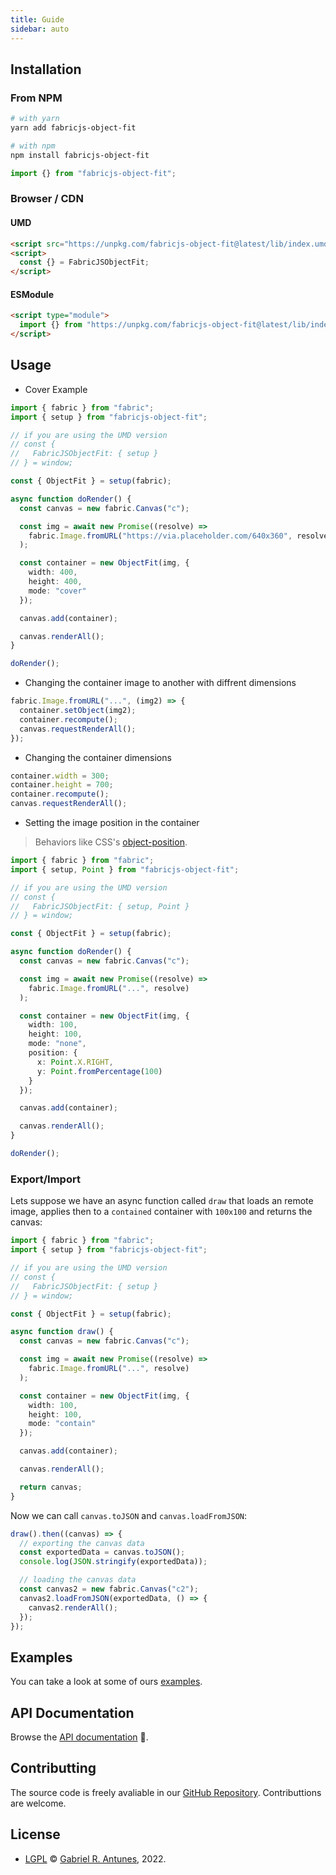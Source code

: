 ```yaml
---
title: Guide
sidebar: auto
---
```


## Installation

### From NPM

```bash
# with yarn
yarn add fabricjs-object-fit

# with npm
npm install fabricjs-object-fit
```

```ts
import {} from "fabricjs-object-fit";
```

### Browser / CDN

#### UMD

```html
<script src="https://unpkg.com/fabricjs-object-fit@latest/lib/index.umd.js"></script>
<script>
  const {} = FabricJSObjectFit;
</script>
```

#### ESModule

```html
<script type="module">
  import {} from "https://unpkg.com/fabricjs-object-fit@latest/lib/index.mjs";
</script>
```

## Usage

- Cover Example

```ts
import { fabric } from "fabric";
import { setup } from "fabricjs-object-fit";

// if you are using the UMD version
// const {
//   FabricJSObjectFit: { setup }
// } = window;

const { ObjectFit } = setup(fabric);

async function doRender() {
  const canvas = new fabric.Canvas("c");

  const img = await new Promise((resolve) =>
    fabric.Image.fromURL("https://via.placeholder.com/640x360", resolve)
  );

  const container = new ObjectFit(img, {
    width: 400,
    height: 400,
    mode: "cover"
  });

  canvas.add(container);

  canvas.renderAll();
}

doRender();
```

- Changing the container image to another with diffrent dimensions

```ts
fabric.Image.fromURL("...", (img2) => {
  container.setObject(img2);
  container.recompute();
  canvas.requestRenderAll();
});
```

- Changing the container dimensions

```ts
container.width = 300;
container.height = 700;
container.recompute();
canvas.requestRenderAll();
```

- Setting the image position in the container

> Behaviors like CSS's [object-position](https://developer.mozilla.org/en-US/docs/Web/CSS/object-position).

```ts
import { fabric } from "fabric";
import { setup, Point } from "fabricjs-object-fit";

// if you are using the UMD version
// const {
//   FabricJSObjectFit: { setup, Point }
// } = window;

const { ObjectFit } = setup(fabric);

async function doRender() {
  const canvas = new fabric.Canvas("c");

  const img = await new Promise((resolve) =>
    fabric.Image.fromURL("...", resolve)
  );

  const container = new ObjectFit(img, {
    width: 100,
    height: 100,
    mode: "none",
    position: {
      x: Point.X.RIGHT,
      y: Point.fromPercentage(100)
    }
  });

  canvas.add(container);

  canvas.renderAll();
}

doRender();
```

### Export/Import

Lets suppose we have an async function called `draw` that loads an remote image, applies then to a `contained` container with `100x100` and returns the canvas:

```ts
import { fabric } from "fabric";
import { setup } from "fabricjs-object-fit";

// if you are using the UMD version
// const {
//   FabricJSObjectFit: { setup }
// } = window;

const { ObjectFit } = setup(fabric);

async function draw() {
  const canvas = new fabric.Canvas("c");

  const img = await new Promise((resolve) =>
    fabric.Image.fromURL("...", resolve)
  );

  const container = new ObjectFit(img, {
    width: 100,
    height: 100,
    mode: "contain"
  });

  canvas.add(container);

  canvas.renderAll();

  return canvas;
}
```

Now we can call `canvas.toJSON` and `canvas.loadFromJSON`:

```ts
draw().then((canvas) => {
  // exporting the canvas data
  const exportedData = canvas.toJSON();
  console.log(JSON.stringify(exportedData));

  // loading the canvas data
  const canvas2 = new fabric.Canvas("c2");
  canvas2.loadFromJSON(exportedData, () => {
    canvas2.renderAll();
  });
});
```

## Examples

You can take a look at some of ours [examples](/examples/).

## API Documentation

Browse the [API documentation](/api/index.html) 🚀.

## Contributting

The source code is freely avaliable in our [GitHub Repository](https://github.com/guesant/fabricjs-object-fit). Contributtions are welcome.

## License

- [LGPL](https://www.gnu.org/licenses/lgpl-3.0.html) © [Gabriel R. Antunes](https://github.com/guesant), 2022.
